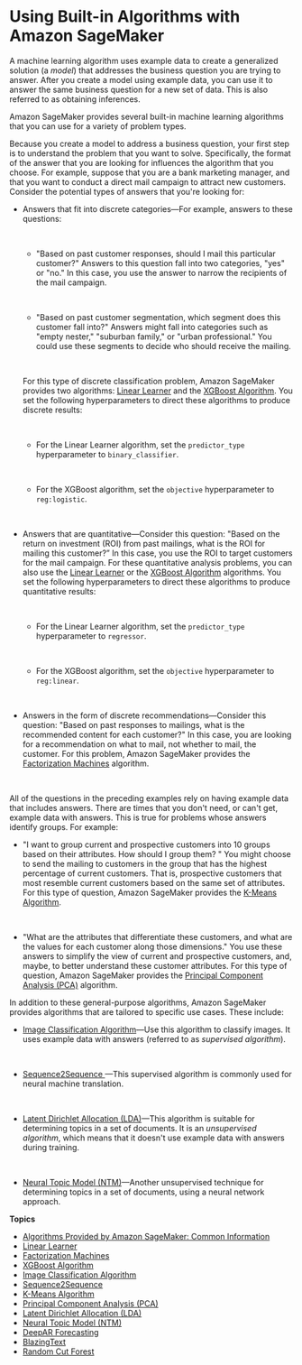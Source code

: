 # Using Built\-in Algorithms with Amazon SageMaker<a name="algos"></a>

A machine learning algorithm uses example data to create a generalized solution \(a *model*\) that addresses the business question you are trying to answer\. After you create a model using example data, you can use it to answer the same business question for a new set of data\. This is also referred to as obtaining inferences\.

Amazon SageMaker provides several built\-in machine learning algorithms that you can use for a variety of problem types\. 

Because you create a model to address a business question, your first step is to understand the problem that you want to solve\. Specifically, the format of the answer that you are looking for influences the algorithm that you choose\. For example, suppose that you are a bank marketing manager, and that you want to conduct a direct mail campaign to attract new customers\. Consider the potential types of answers that you're looking for:
+ Answers that fit into discrete categories—For example, answers to these questions:

   
  + "Based on past customer responses, should I mail this particular customer?" Answers to this question fall into two categories, "yes" or "no\." In this case, you use the answer to narrow the recipients of the mail campaign\.

     
  + "Based on past customer segmentation, which segment does this customer fall into?" Answers might fall into categories such as "empty nester," "suburban family," or "urban professional\." You could use these segments to decide who should receive the mailing\.

     

  For this type of discrete classification problem, Amazon SageMaker provides two algorithms: [Linear Learner](linear-learner.md) and the [XGBoost Algorithm](xgboost.md)\. You set the following hyperparameters to direct these algorithms to produce discrete results:

   
  + For the Linear Learner algorithm, set the `predictor_type` hyperparameter to `binary_classifier`\. 

     
  + For the XGBoost algorithm, set the `objective` hyperparameter to `reg:logistic`\.

   
+ Answers that are quantitative—Consider this question: "Based on the return on investment \(ROI\) from past mailings, what is the ROI for mailing this customer?” In this case, you use the ROI to target customers for the mail campaign\. For these quantitative analysis problems, you can also use the [Linear Learner](linear-learner.md) or the [XGBoost Algorithm](xgboost.md) algorithms\. You set the following hyperparameters to direct these algorithms to produce quantitative results:

   
  + For the Linear Learner algorithm, set the `predictor_type` hyperparameter to `regressor`\. 

     
  + For the XGBoost algorithm, set the `objective` hyperparameter to `reg:linear`\.

   
+ Answers in the form of discrete recommendations—Consider this question: "Based on past responses to mailings, what is the recommended content for each customer?" In this case, you are looking for a recommendation on what to mail, not whether to mail, the customer\. For this problem, Amazon SageMaker provides the [Factorization Machines](fact-machines.md) algorithm\.

   

All of the questions in the preceding examples rely on having example data that includes answers\. There are times that you don't need, or can't get, example data with answers\. This is true for problems whose answers identify groups\. For example:
+ "I want to group current and prospective customers into 10 groups based on their attributes\. How should I group them? " You might choose to send the mailing to customers in the group that has the highest percentage of current customers\. That is, prospective customers that most resemble current customers based on the same set of attributes\. For this type of question, Amazon SageMaker provides the [K\-Means Algorithm](k-means.md)\.

   
+ "What are the attributes that differentiate these customers, and what are the values for each customer along those dimensions\." You use these answers to simplify the view of current and prospective customers, and, maybe, to better understand these customer attributes\. For this type of question, Amazon SageMaker provides the [Principal Component Analysis \(PCA\)](pca.md) algorithm\.

In addition to these general\-purpose algorithms, Amazon SageMaker provides algorithms that are tailored to specific use cases\. These include:
+ [Image Classification Algorithm](image-classification.md)—Use this algorithm to classify images\. It uses example data with answers \(referred to as *supervised algorithm*\)\.

   
+ [Sequence2Sequence ](seq-2-seq.md)—This supervised algorithm is commonly used for neural machine translation\. 

   
+ [Latent Dirichlet Allocation \(LDA\)](lda.md)—This algorithm is suitable for determining topics in a set of documents\. It is an *unsupervised algorithm*, which means that it doesn't use example data with answers during training\.

   
+ [Neural Topic Model \(NTM\)](ntm.md)—Another unsupervised technique for determining topics in a set of documents, using a neural network approach\.

**Topics**
+ [Algorithms Provided by Amazon SageMaker: Common Information](common-info-all-im-models.md)
+ [Linear Learner](linear-learner.md)
+ [Factorization Machines](fact-machines.md)
+ [XGBoost Algorithm](xgboost.md)
+ [Image Classification Algorithm](image-classification.md)
+ [Sequence2Sequence](seq-2-seq.md)
+ [K\-Means Algorithm](k-means.md)
+ [Principal Component Analysis \(PCA\)](pca.md)
+ [Latent Dirichlet Allocation \(LDA\)](lda.md)
+ [Neural Topic Model \(NTM\)](ntm.md)
+ [DeepAR Forecasting](deepar.md)
+ [BlazingText](blazingtext.md)
+ [Random Cut Forest](randomcutforest.md)